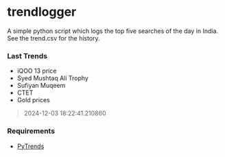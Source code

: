 # trendlogger
A simple python script which logs the top five searches of the day in India.<br>See the trend.csv for the history.<br>

<!-- Last Trends -->
### Last Trends
* iQOO 13 price
* Syed Mushtaq Ali Trophy
* Sufiyan Muqeem
* CTET
* Gold prices
> 2024-12-03 18:22:41.210860

<!-- Requirements -->
### Requirements
* [PyTrends](https://github.com/dreyco676/pytrends)
